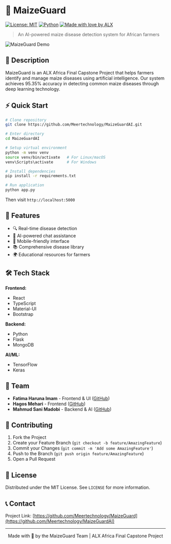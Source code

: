 # 🌽 MaizeGuard

[![License: MIT](https://img.shields.io/badge/License-MIT-yellow.svg)](https://opensource.org/licenses/MIT)
[![Python](https://img.shields.io/badge/python-v3.8+-blue.svg)](https://www.python.org/)
[![Made with love by ALX](https://img.shields.io/badge/Made%20with%20%E2%9D%A4%20by-MGAI-green.svg)](https://www.alxafrica.com/)

> An AI-powered maize disease detection system for African farmers

![MaizeGuard Demo](assets/demo.gif)

## 📖 Description

MaizeGuard is an ALX Africa Final Capstone Project that helps farmers identify and manage maize diseases using artificial intelligence. Our system achieves 95.35% accuracy in detecting common maize diseases through deep learning technology.

## ⚡️ Quick Start

```bash
# Clone repository
git clone https://github.com/Meertechnology/MaizeGuardAI.git

# Enter directory
cd MaizeGuardAI

# Setup virtual environment
python -m venv venv
source venv/bin/activate   # For Linux/macOS
venv\Scripts\activate      # For Windows

# Install dependencies
pip install -r requirements.txt

# Run application
python app.py
```

Then visit `http://localhost:5000`

## 🎯 Features

- 🔍 Real-time disease detection
- 🤖 AI-powered chat assistance
- 📱 Mobile-friendly interface
- 📚 Comprehensive disease library
- 🌍 Educational resources for farmers

## 🛠 Tech Stack

**Frontend:**

- React
- TypeScript
- Material-UI
- Bootstrap

**Backend:**

- Python
- Flask
- MongoDB

**AI/ML:**

- TensorFlow
- Keras

## 👥 Team

- **Fatima Haruna Imam** - Frontend & UI ([GitHub](https://github.com/FatimaHarunaImam))
- **Hagos Mehari** - Frontend ([GitHub](https://github.com/Hagos2022))
- **Mahmud Sani Madobi** - Backend & AI ([GitHub](https://github.com/meertechnology01))

## 🤝 Contributing

1. Fork the Project
2. Create your Feature Branch (`git checkout -b feature/AmazingFeature`)
3. Commit your Changes (`git commit -m 'Add some AmazingFeature'`)
4. Push to the Branch (`git push origin feature/AmazingFeature`)
5. Open a Pull Request

## 📝 License

Distributed under the MIT License. See `LICENSE` for more information.

## 📞 Contact

Project Link: [https://github.com/Meertechnology/MaizeGuard](https://github.com/Meertechnology/MaizeGuardAI)

---

<div align="center">
Made with 💚 by the MaizeGuard Team | ALX Africa Final Capstone Project
</div>
